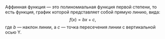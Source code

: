 Аффинная функция — это полиномиальная функция первой степени, то есть функция, график которой представляет собой прямую линию, вида:
$$
f(x) = bx + c,
$$
где $b$ — наклон линии, а $c$ — точка пересечения линии с вертикальной осью Y. 